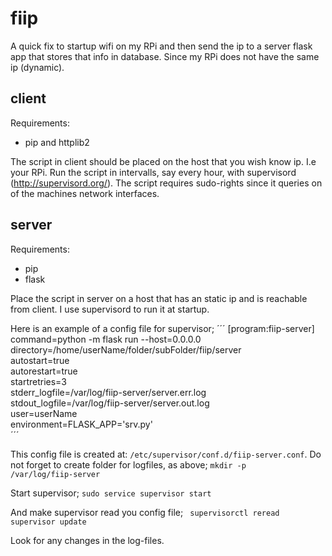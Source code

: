 # fiip

A quick fix to startup wifi on my RPi and then send the ip to a server flask app that stores that info in database.
Since my RPi does not have the same ip (dynamic).

## client
Requirements:
- pip and httplib2

The script in client should be placed on the host that you wish know ip. I.e your RPi.
Run the script in intervalls, say every hour, with supervisord (http://supervisord.org/). The script requires sudo-rights since it queries on of the machines network interfaces.

## server
Requirements:
- pip
- flask

Place the script in server on a host that has an static ip and is reachable from client.
I use supervisord to run it at startup.

Here is an example of a config file for supervisor;
´´´
[program:fiip-server]   
command=python -m flask run --host=0.0.0.0   
directory=/home/userName/folder/subFolder/fiip/server   
autostart=true   
autorestart=true   
startretries=3   
stderr_logfile=/var/log/fiip-server/server.err.log   
stdout_logfile=/var/log/fiip-server/server.out.log   
user=userName   
environment=FLASK_APP='srv.py'   
´´´


This config file is created at: <code>/etc/supervisor/conf.d/fiip-server.conf</code>.
Do not forget to create folder for logfiles, as above; <code>mkdir -p /var/log/fiip-server</code>

Start supervisor;
<code>sudo service supervisor start</code>

And make supervisor read you config file;
<code>
supervisorctl reread
supervisor update
</code>

Look for any changes in the log-files.

